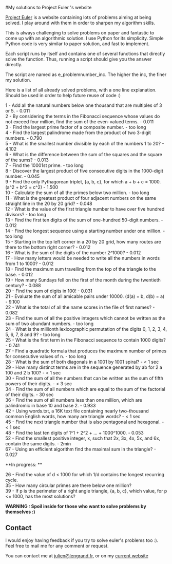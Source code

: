 #My solutions to Project Euler 's website

[Project Euler](http://projecteuler.net/) is a website containing lots of problems aiming at being solved.
I play around with them in order to sharpen my algorithm skills. 

This is always challenging to solve problems on paper and fantastic to come up with an algorithmic solution. 
I use Python for its simplicity. Simple Python code is very similar to paper solution, and fast to implement.

Each script runs by itself and contains one of several functions that directly solve the function. Thus, running a script should give you the answer directly. 

The script are named as e_problemnumber_inc. The higher the inc, the finer my solution. 

Here is a list of all already solved problems, with a one line explanation. 
Should be used in order to help future reuse of code :)

1 - Add all the natural numbers below one thousand that are multiples of 3 or 5. - 0.011 <br />
2 - By considering the terms in the Fibonacci sequence whose values do not exceed four million, find the sum of the even-valued terms. - 0.011 <br />
3 - Find the largest prime factor of a composite number. - too long <br />
4 - Find the largest palindrome made from the product of two 3-digit numbers. - 0.790 <br />
5 - What is the smallest number divisible by each of the numbers 1 to 20? - 4.102 <br />
6 - What is the difference between the sum of the squares and the square of the sums? - 0.013 <br />
7 - Find the 10001st prime. - too long <br />
8 - Discover the largest product of five consecutive digits in the 1000-digit number. - 0.045 <br />
9 - Find the only Pythagorean triplet, {a, b, c}, for which a + b + c = 1000. (a^2 + b^2 = c^2) - 1.500 <br />
10 - Calculate the sum of all the primes below two million. - too long <br />
11 - What is the greatest product of four adjacent numbers on the same straight line in the 20 by 20 grid? - 0.048 <br />
12 - What is the value of the first triangle number to have over five hundred divisors? - too long <br />
13 - Find the first ten digits of the sum of one-hundred 50-digit numbers. - 0.012 <br />
14 - Find the longest sequence using a starting number under one million. - too long <br />
15 - Starting in the top left corner in a 20 by 20 grid, how many routes are there to the bottom right corner? - 0.012 <br />
16 - What is the sum of the digits of the number 2^1000? - 0.012 <br />
17 - How many letters would be needed to write all the numbers in words from 1 to 1000? - 0.012 <br />
18 - Find the maximum sum travelling from the top of the triangle to the base. - 0.012 <br />
19 - How many Sundays fell on the first of the month during the twentieth century? - 0.088 <br />
20 - Find the sum of digits in 100! - 0.031 <br />
21 - Evaluate the sum of all amicable pairs under 10000. (d(a) = b, d(b) = a) - 9.100 <br />
22 - What is the total of all the name scores in the file of first names? - 0.082 <br />
23 - Find the sum of all the positive integers which cannot be written as the sum of two abundant numbers. - too long <br />
24 - What is the millionth lexicographic permutation of the digits 0, 1, 2, 3, 4, 5, 6, 7, 8 and 9? - too long <br />
25 - What is the first term in the Fibonacci sequence to contain 1000 digits? - 0.741 <br />
27 - Find a quadratic formula that produces the maximum number of primes for consecutive values of n. - too long <br />
28 - What is the sum of both diagonals in a 1001 by 1001 spiral? - < 1 sec <br />
29 - How many distinct terms are in the sequence generated by ab for 2  a  100 and 2  b  100? - < 1 sec <br />
30 - Find the sum of all the numbers that can be written as the sum of fifth powers of their digits. - < 3 sec <br />
34 - Find the sum of all numbers which are equal to the sum of the factorial of their digits. - 30 sec  <br />
36 - Find the sum of all numbers less than one million, which are palindromic in base 10 and base 2. - 0.933 <br />
42 - Using words.txt, a 16K text file containing nearly two-thousand common English words, how many are triangle words? - < 1 sec <br />
45 - Find the next triangle number that is also pentagonal and hexagonal. - < 1 sec <br /> 
48 - Find the last ten digits of 1^1 + 2^2 + ... + 1000^1000. - 0.053 <br />
52 - Find the smallest positive integer, x, such that 2x, 3x, 4x, 5x, and 6x, contain the same digits. - 2min <br />
67 - Using an efficient algorithm find the maximal sum in the triangle? - 0.027 <br />

**In progress: **

26 - Find the value of d < 1000 for which 1/d contains the longest recurring cycle. <br />
35 - How many circular primes are there below one million? <br />
39 - If p is the perimeter of a right angle triangle, {a, b, c}, which value, for p <= 1000, has the most solutions? <br />

**WARNING : Spoil inside for those who want to solve problems by themselves :)**

## Contact

I would enjoy having feedback if you try to solve euler's problems too :).
Feel free to mail me for any comment or request. 

You can contact me at julien@lengrand.fr, or on my [current website](http://www.lengrand.fr)
